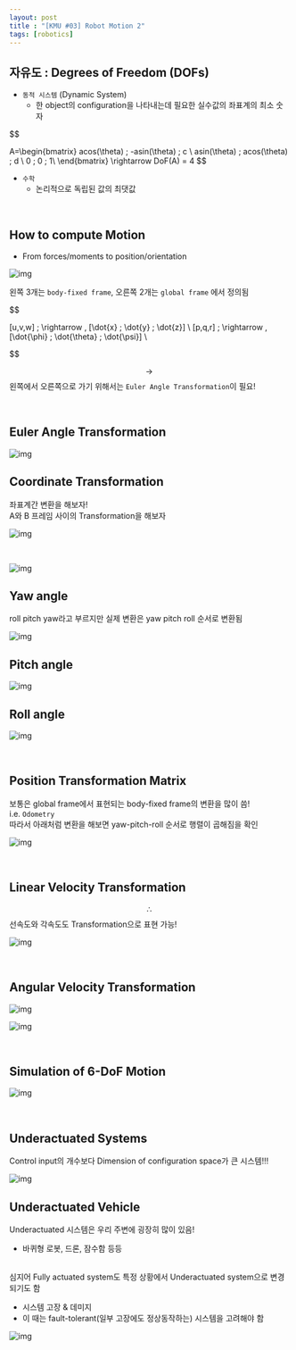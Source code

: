 ```yaml
---
layout: post
title : "[KMU #03] Robot Motion 2"
tags: [robotics]
---
```


## 자유도 : Degrees of Freedom (DOFs)
* `동적 시스템` (Dynamic System)
  * 한 object의 configuration을 나타내는데 필요한 실수값의 좌표계의 최소 숫자

$$

A=\begin{bmatrix}
acos(\theta) \; -asin(\theta) \; c \\
asin(\theta) \; acos(\theta) \; d \\
0 \; 0 \; 1\\
\end{bmatrix}
\rightarrow DoF(A) = 4
$$

* `수학`
  * 논리적으로 독립된 값의 최댓값

<br/>

## How to compute Motion

* From forces/moments to position/orientation <br/>

![img](/assets/img/robotics/2022-02-24-01.png)

왼쪽 3개는 `body-fixed frame`, 오른쪽 2개는 `global frame` 에서 정의됨

$$

[u,v,w] \; \rightarrow \, [\dot{x} \; \dot{y} \; \dot{z}] \\
[p,q,r] \; \rightarrow \, [\dot{\phi} \; \dot{\theta} \; \dot{\psi}] \\

$$

$$\rightarrow \, $$ 왼쪽에서 오른쪽으로 가기 위해서는 `Euler Angle Transformation`이 필요!

<br/>

## Euler Angle Transformation

![img](/assets/img/robotics/2022-02-24-00.png)

## Coordinate Transformation

좌표계간 변환을 해보자! <br/>
A와 B 프레임 사이의 Transformation을 해보자 <br/>

![img](/assets/img/robotics/2022-02-24-02.png)

<br/>

![img](/assets/img/robotics/2022-02-24-03.png)

## Yaw angle

roll pitch yaw라고 부르지만 실제 변환은 yaw pitch roll 순서로 변환됨 <br/>

![img](/assets/img/robotics/2022-02-24-04.png)

## Pitch angle

![img](/assets/img/robotics/2022-02-24-05.png)

## Roll angle

![img](/assets/img/robotics/2022-02-24-06.png)

<br/>

## Position Transformation Matrix

보통은 global frame에서 표현되는 body-fixed frame의 변환을 많이 씀! <br/>
i.e. `Odometry` <br/>
따라서 아래처럼 변환을 해보면 yaw-pitch-roll 순서로 행렬이 곱해짐을 확인 <br/>

![img](/assets/img/robotics/2022-02-24-07.png)

<br/>

## Linear Velocity Transformation

$$\therefore \,$$ 선속도와 각속도도 Transformation으로 표현 가능! <br/>

![img](/assets/img/robotics/2022-02-24-08.png)

<br/>

## Angular Velocity Transformation

![img](/assets/img/robotics/2022-02-24-09.png)

![img](/assets/img/robotics/2022-02-24-10.png)

<br/>

## Simulation of 6-DoF Motion

![img](/assets/img/robotics/2022-02-24-11.png)

<br/>

## Underactuated Systems

Control input의 개수보다 Dimension of configuration space가 큰 시스템!!!

![img](/assets/img/robotics/2022-02-24-12.png)

## Underactuated Vehicle

Underactuated 시스템은 우리 주변에 굉장히 많이 있음!
* 바퀴형 로봇, 드론, 잠수함 등등
<br/>
심지어 Fully actuated system도 특정 상황에서 Underactuated system으로 변경되기도 함 <br/>

* 시스템 고장 & 데미지
* 이 때는 fault-tolerant(일부 고장에도 정상동작하는) 시스템을 고려해야 함

![img](/assets/img/robotics/2022-02-24-13.png)